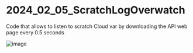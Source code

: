 # 2024_02_05_ScratchLogOverwatch
Code that allows to listen to scratch Cloud var by downloading the API web page every 0.5 seconds


![image](https://github.com/EloiStree/2024_02_05_ScratchLogOverwatch/assets/20149493/999cf8f7-27a9-4d19-888b-053aa0a9bded)

